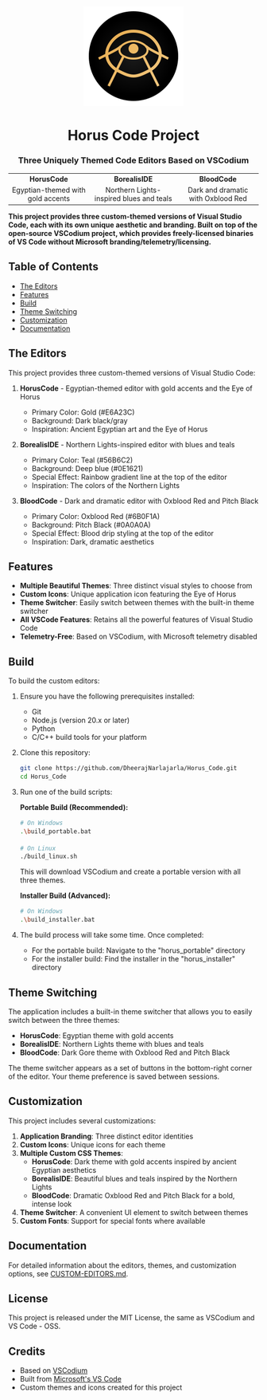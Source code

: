 <div id="custom-editors-logo" align="center">
    <br />
    <img src="./icons/stable/mycode_cnl.svg" alt="Horus Code Logo" width="200"/>
    <h1>Horus Code Project</h1>
    <h3>Three Uniquely Themed Code Editors Based on VSCodium</h3>
</div>

<div id="editors" align="center">
    <table>
        <tr>
            <td align="center"><strong>HorusCode</strong></td>
            <td align="center"><strong>BorealisIDE</strong></td>
            <td align="center"><strong>BloodCode</strong></td>
        </tr>
        <tr>
            <td align="center">Egyptian-themed with gold accents</td>
            <td align="center">Northern Lights-inspired blues and teals</td>
            <td align="center">Dark and dramatic with Oxblood Red</td>
        </tr>
    </table>
</div>

**This project provides three custom-themed versions of Visual Studio Code, each with its own unique aesthetic and branding. Built on top of the open-source VSCodium project, which provides freely-licensed binaries of VS Code without Microsoft branding/telemetry/licensing.**

## Table of Contents

- [The Editors](#the-editors)
- [Features](#features)
- [Build](#build)
- [Theme Switching](#theme-switching)
- [Customization](#customization)
- [Documentation](#documentation)

## <a id="the-editors"></a>The Editors

This project provides three custom-themed versions of Visual Studio Code:

1. **HorusCode** - Egyptian-themed editor with gold accents and the Eye of Horus
   - Primary Color: Gold (#E6A23C)
   - Background: Dark black/gray
   - Inspiration: Ancient Egyptian art and the Eye of Horus

2. **BorealisIDE** - Northern Lights-inspired editor with blues and teals
   - Primary Color: Teal (#56B6C2)
   - Background: Deep blue (#0E1621)
   - Special Effect: Rainbow gradient line at the top of the editor
   - Inspiration: The colors of the Northern Lights

3. **BloodCode** - Dark and dramatic editor with Oxblood Red and Pitch Black
   - Primary Color: Oxblood Red (#6B0F1A)
   - Background: Pitch Black (#0A0A0A)
   - Special Effect: Blood drip styling at the top of the editor
   - Inspiration: Dark, dramatic aesthetics

## <a id="features"></a>Features

- **Multiple Beautiful Themes**: Three distinct visual styles to choose from
- **Custom Icons**: Unique application icon featuring the Eye of Horus
- **Theme Switcher**: Easily switch between themes with the built-in theme switcher
- **All VSCode Features**: Retains all the powerful features of Visual Studio Code
- **Telemetry-Free**: Based on VSCodium, with Microsoft telemetry disabled


## <a id="build"></a>Build

To build the custom editors:

1. Ensure you have the following prerequisites installed:
   - Git
   - Node.js (version 20.x or later)
   - Python
   - C/C++ build tools for your platform

2. Clone this repository:
   ```bash
   git clone https://github.com/DheerajNarlajarla/Horus_Code.git
   cd Horus_Code
   ```

3. Run one of the build scripts:

   **Portable Build (Recommended):**
   ```bash
   # On Windows
   .\build_portable.bat

   # On Linux
   ./build_linux.sh
   ```
   This will download VSCodium and create a portable version with all three themes.

   **Installer Build (Advanced):**
   ```bash
   # On Windows
   .\build_installer.bat
   ```

4. The build process will take some time. Once completed:
   - For the portable build: Navigate to the "horus_portable" directory
   - For the installer build: Find the installer in the "horus_installer" directory

## <a id="theme-switching"></a>Theme Switching

The application includes a built-in theme switcher that allows you to easily switch between the three themes:

- **HorusCode**: Egyptian theme with gold accents
- **BorealisIDE**: Northern Lights theme with blues and teals
- **BloodCode**: Dark Gore theme with Oxblood Red and Pitch Black

The theme switcher appears as a set of buttons in the bottom-right corner of the editor. Your theme preference is saved between sessions.

## <a id="customization"></a>Customization

This project includes several customizations:

1. **Application Branding**: Three distinct editor identities
2. **Custom Icons**: Unique icons for each theme
3. **Multiple Custom CSS Themes**:
   - **HorusCode**: Dark theme with gold accents inspired by ancient Egyptian aesthetics
   - **BorealisIDE**: Beautiful blues and teals inspired by the Northern Lights
   - **BloodCode**: Dramatic Oxblood Red and Pitch Black for a bold, intense look
4. **Theme Switcher**: A convenient UI element to switch between themes
5. **Custom Fonts**: Support for special fonts where available

## <a id="documentation"></a>Documentation

For detailed information about the editors, themes, and customization options, see [CUSTOM-EDITORS.md](CUSTOM-EDITORS.md).

## <a id="license"></a>License

This project is released under the MIT License, the same as VSCodium and VS Code - OSS.

## <a id="credits"></a>Credits

- Based on [VSCodium](https://github.com/VSCodium/vscodium)
- Built from [Microsoft's VS Code](https://github.com/microsoft/vscode)
- Custom themes and icons created for this project
